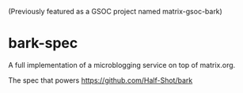 (Previously featured as a GSOC project named matrix-gsoc-bark)

# bark-spec
A full implementation of a microblogging service on top of matrix.org.

The spec that powers https://github.com/Half-Shot/bark
